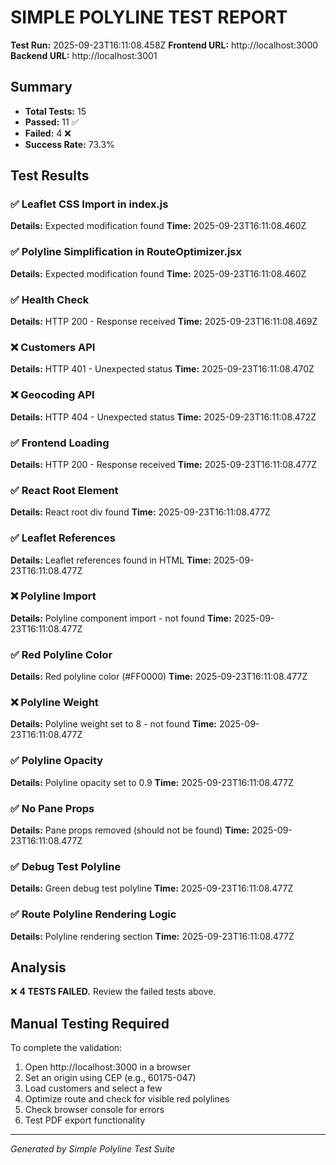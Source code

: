# SIMPLE POLYLINE TEST REPORT

**Test Run:** 2025-09-23T16:11:08.458Z
**Frontend URL:** http://localhost:3000
**Backend URL:** http://localhost:3001

## Summary

- **Total Tests:** 15
- **Passed:** 11 ✅
- **Failed:** 4 ❌
- **Success Rate:** 73.3%

## Test Results

### ✅ Leaflet CSS Import in index.js
**Details:** Expected modification found
**Time:** 2025-09-23T16:11:08.460Z

### ✅ Polyline Simplification in RouteOptimizer.jsx
**Details:** Expected modification found
**Time:** 2025-09-23T16:11:08.460Z

### ✅ Health Check
**Details:** HTTP 200 - Response received
**Time:** 2025-09-23T16:11:08.469Z

### ❌ Customers API
**Details:** HTTP 401 - Unexpected status
**Time:** 2025-09-23T16:11:08.470Z

### ❌ Geocoding API
**Details:** HTTP 404 - Unexpected status
**Time:** 2025-09-23T16:11:08.472Z

### ✅ Frontend Loading
**Details:** HTTP 200 - Response received
**Time:** 2025-09-23T16:11:08.477Z

### ✅ React Root Element
**Details:** React root div found
**Time:** 2025-09-23T16:11:08.477Z

### ✅ Leaflet References
**Details:** Leaflet references found in HTML
**Time:** 2025-09-23T16:11:08.477Z

### ❌ Polyline Import
**Details:** Polyline component import - not found
**Time:** 2025-09-23T16:11:08.477Z

### ✅ Red Polyline Color
**Details:** Red polyline color (#FF0000)
**Time:** 2025-09-23T16:11:08.477Z

### ❌ Polyline Weight
**Details:** Polyline weight set to 8 - not found
**Time:** 2025-09-23T16:11:08.477Z

### ✅ Polyline Opacity
**Details:** Polyline opacity set to 0.9
**Time:** 2025-09-23T16:11:08.477Z

### ✅ No Pane Props
**Details:** Pane props removed (should not be found)
**Time:** 2025-09-23T16:11:08.477Z

### ✅ Debug Test Polyline
**Details:** Green debug test polyline
**Time:** 2025-09-23T16:11:08.477Z

### ✅ Route Polyline Rendering Logic
**Details:** Polyline rendering section
**Time:** 2025-09-23T16:11:08.477Z

## Analysis

❌ **4 TESTS FAILED.** Review the failed tests above.

## Manual Testing Required

To complete the validation:

1. Open http://localhost:3000 in a browser
2. Set an origin using CEP (e.g., 60175-047)
3. Load customers and select a few
4. Optimize route and check for visible red polylines
5. Check browser console for errors
6. Test PDF export functionality

---
*Generated by Simple Polyline Test Suite*